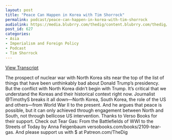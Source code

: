 ```yaml
---
layout: post
title: "Peace Can Happen in Korea with Tim Shorrock"
permalink: podcast/peace-can-happen-in-korea-with-tim-shorrock
audiolink: https://media.blubrry.com/thedig/content.blubrry.com/thedig/The_Dig_-_EP_73_-_Shorrock.mp3
post_id: 627
categories: 
- Asia
- Imperialism and Foreign Policy
- Podcast
- Tim Shorrock
---
```


[View Transcript](https://www.jacobinmag.com/2018/01/trump-north-korea-nuclear-weapons)




The prospect of nuclear war with North Korea sits near the top of the list of things that have been unthinkably bad about Donald Trump’s presidency. But the conflict with North Korea didn’t begin with Trump. It’s critical that we understand the Koreas and their historical context right now. Journalist @TimothyS breaks it all down—North Korea, South Korea, the role of the US and others—from World War II to the present. And he argues that peace is possible, but it can only achieved through engagement between North and South, not through bellicose US intervention. Thanks to Verso Books for their support. Check out Tear Gas: From the Battlefields of WWI to the Streets of Today by Anna Feigenbaum versobooks.com/books/2109-tear-gas. And please support us with $ at Patreon.com/TheDig